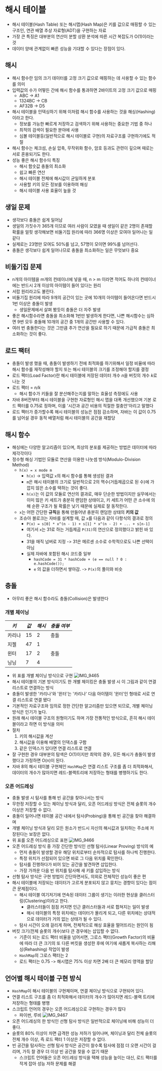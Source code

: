 # 해시 테이블
- 해시 테이블(Hash Table) 또는 해시맵(Hash Map)은 키를 값으로 매핑할 수 있는 구조인, 연관 배열 추상 자료형(ADT)을 구현하는 자료
- 가장 큰 특징은 대부분의 연산이 분할 상환 분석에 따른 시간 복잡도가 O(1)이라는 것
- 데이터 양에 관계없이 빠른 성능을 기대할 수 있다는 장점이 있다.
## 해시
- 해시 함수란 임의 크기 데이터를 고정 크기 값으로 매핑하는 데 사용할 수 있는 함수를 의미
- 입력값의 수가 어떻든 간에 해시 함수를 통과하면 2바이트의 고정 크기 값으로 매핑
  - ABC -> A1
  - 1324BC -> CB
  - AF32B -> D5
- 해시 테이블을 인덱싱하기 위해 이처럼 해시 함수를 사용하는 것을 해싱(Hashing)이라고 한다.
  - 정보를 가능한 빠르게 저장하고 검색하기 위해 사용하는 중요한 기법 중 하나
  - 최적의 검색이 필요한 분야에 사용
  - 심볼 테이블등(일반적으로 해시 테이블로 구현)의 자료구조를 구현하기에도 적절
- 해시 함수는 체크섬, 손실 압축, 무작위화 함수, 암호 등과도 관련이 깊으며 때로는 서로 혼용되기도 한다.
- 성능 좋은 해시 함수듸 특징
  - 해시 함숫값 충돌의 최소화
  - 쉽고 빠른 연산
  - 해시 테이블 전체에 해시값이 균일하게 분포
  - 사용할 키의 모든 정보를 이용하여 해싱
  - 해시 테이블 사용 효율이 높을 것
## 생일 문제
- 생각보다 충돌은 쉽게 일어남
- 생일의 가짓수가 365개 이므로 여러 사람이 모였을 때 생일이 같은 2명이 존재할 확률을 얼핏 생각해보면 비둘기집 원리에 따라 366명 이상은 모여야 일어나는 일 같다
- 실제로는 23명만 모여도 50%를 넘고, 57명이 모이면 99%를 넘어선다.
- 충돌은 생각보다 쉽게 일어나므로 충돌을 최소화하는 일은 무엇보다 중요
## 비둘기집 문제
- n개의 아이템을 m개의 컨테이너에 넣을 때, n > m 이라면 적어도 하나의 컨테이너에는 반드시 2개 이상의 아이템이 들어 있다는 원리
- 서랍 원리라고도 불린다.
- 비둘기집 원리에 따라 9개의 공간이 있는 곳에 10개의 아이템이 들어온다면 반드시 1번 이상은 충돌이 발생
  - 생일문제에서 살펴 봤듯이 충돌은 더 자주 발생
- 좋은 해시함수라면 충돌을 최소화해 1번만 발생하게 한다면, 나쁜 해시함수는 심하면 9번 모두 충돌해 10개의 공간 중 1개의 공간만 사용할 수 있다.
- 여러 번 충돌한다는 것은 그만큼 추가 연산을 필요로 하기 때문에 가급적 충돌은 최소화하는 것이 좋다.
## 로드 팩터
- 충돌이 발생 했을 때, 충돌이 발생하기 전에 최적화를 하기위해서 일정 비율에 따라 해시 함수를 재작성해야 할지 또는 해시 테이블의 크기를 조정해야 할지를 결정
- 로드 팩터(Load Factor)란 해시 테이블에 저장된 데이터 개수 *n*을 버킷의 개수 *k*로 나눈 것
- 로드 팩터 = *n/k*
  - 해시 함수가 키들을 잘 분산해주는지를 말하는 효율성 측정에도 사용
- 자바 8버전부터 해시 테이블을 구현한 자료형인 해시 맵을 대폭 개선했으며 기본 로드 팩터를 0.75로 정하며, 이를 '시간과 공간 비용의 적절한 절충안'아리고 말했다
- 로드 팩터가 증가할수록 해시 테이블의 성능은 점점 감소하며, 자바는 이 값이 0.75를 넘어설 경우 동적 배열처럼 해시 테이블의 공간을 재할당
## 해시 함수
- 해싱에는 다양한 알고리즘이 있으며, 최상의 분포를 제공하는 방법은 데이터에 따라 제각각이다
- 정수형 해싱 기법인 모듈로 연산을 이용한 나눗셈 방식(Modulo-Division Method)
  - `h(x) = x mode m`
    - `h(x)` -> 입력값 `x`의 해시 함수를 통해 생성된 결과
    - `m`은 해시 테이블의 크기로 일반적으로 2의 멱수(거듭제곱으로 된 수)에 가깝지 않은 소수를 택하는 것이 좋다.
    - `h(x)`는 이 값의 모듈로 연산의 결과로, 매우 단순한 방법이지만 실무에서는 이미 많은 키 세트가 충분히 랜덤한 상태이고, 키 세트가 어떤 큰 소수에 의해 순환 구조가 될 확률은 낮기 때문에 실제로 잘 동작한다.
  - `x`는 어떤 간단한 **규칙**을 통해 만들어낸 충분히 랜덤한 상태의 **키의 값**
  - 조슈아 블로크는 자바를 설계할 때, 값 `x`를 다음과 같이 다항식의 결과로 정의
    - `P(x) = s[0] * x^(n - 1) + s[1] * x^(n - 2) + ... + s[n-1]`
    - 여기서 `x`는 31로 하는 거듭제곱 `P(31)`의 연산으로 정의했다고 밝힌 바 있다.
    - 31을 매직 넘버로 지정 -> 31은 메르센 소수로 수학적으로도 나쁜 선택이 아님
    - 실제 자바에 포함된 해시 코드중 일부
      - `hashCode = 31 * hashCode + (e == null ? 0 : e.hashCode());`
      - `e` 의 값을 더하면서 쌓아감. -> `P(x)`의 풀이와 비슷
## 충돌
- 아무리 좋은 해시 함수라도 충돌(Collision)은 발생한다
### 개별 체이닝
| *키* | *값* | *해시* | *충돌 여부* |
|-----|-----|------|---------|
| 카리나 | 15  | 2    | 충돌      |
| 지젤  | 47  | 1    |         |
| 윈터  | 17  | 2    | 충돌      |
| 닝닝  | 7   | 4    |         |
- 위 표를 개별 체이닝 방식으로 구현
  ![IMG_9465](https://github.com/JunRain2/practice-java/assets/107318116/cfefc8ac-eca1-44af-9410-9ca38928f6b9)
- 해시 테이블의 기본 방식이기도 한 개별 체이킹은 충돌 발생 시 이 그림과 같이 연결 리스트로 연결하는 방식
- 충돌이 발생한 '카리나'와 '윈터'는 '카리나' 다음 아이템이 '윈터'인 형태로 서로 연결 리스트로 연결 됐다
- 기본적인 자료구조와 임의로 정한 간단한 알고리즘만 있으면 되므로, 개별 체이닝 방식은 인기가 높다.
- 원래 해시 테이블 구조의 원형이기도 하며 가장 전통적인 방식으로, 흔히 해시 테이블이라고 하면 이 방식을 의미
- 절차
  1. 키의 해시값을 계산
  2. 해시값을 이용해 배열의 인덱스를 구함
  3. 같은 인덱스가 있다면 연결 리스트로 연결
- 잘 구현한 경우 대부분의 탐색은 O(1)이지만 최악의 경우, 모든 해시가 충돌이 발생했다고 가정하면 O(n)이 된다.
- 자바 8의 해시 테이블 구현체인 `HashMap`은 연결 리스트 구조를 좀 더 최적화해서, 데이터의 개수가 많아지면 레드-블랙트리에 저장하는 형태를 병행하기도 한다.
### 오픈 어드레싱
- 충돌 발생 시 탐사를 통해 빈 공간을 찾아나서는 방식
- 무한정 저장할 수 있는 체이닝 방식과 달리, 오픈 어드레싱 방식은 전체 슬롯의 개수 이상은 저장할 수 없다.
- 충돌이 일어나면 테이블 공간 내에서 탐사(Probing)을 통해 빈 공간을 찾아 해결하며
- 개별 체이닝 방식과 달리 모든 원소가 반드시 자신의 해시값과 일치하는 주소에 저장된다는 보장은 없다.
- 위 표를 오픈 어드레싱으로 표현
  ![IMG_9466](https://github.com/JunRain2/practice-java/assets/107318116/488f607f-88ef-4089-8bcf-e157b24658f5)
- 오픈 어드레싱 방식 중 가장 간단한 방식인 선형 탐사(Linear Proving) 방식의 예
  - 먼저 충돌이 발생할 경우 해당 위치로부터 순차적으로 탐사를 하나씩 진행한다.
  - 특정 위치가 선점되어 있으면 바로 그 다음 위치를 확인한다.
  - 탐사를 진행하다가 비어 있는 공간을 발견하면 삽입한다.
  - 가장 가까운 다음 빈 위치를 탐사해 새 키를 삽입하는 방식
- 선형 탐사 방식은 구현 방법이 간단하면서도, 의외로 전체적인 성능이 좋은 편
- 해시 테이블에 저장되는 데이터가 고르게 분포되지 않고 뭉치는 경향이 있다는 점이 큰 문제점이다.
  - 해시 테이블 여기저기에 연속된 데이터 그룹이 생기는 이러한 현상을 클러스터링(Clustering)이라고 한다.
    - 클러스터들이 점점 커지면 인근 클러스터들과 서로 합쳐지는 일이 발생
    - 해시 테이블의 특정 위치에는 데이터가 몰리게 되고, 다른 위치에는 상대적으로 데이터가 거의 없는 상태가 될 수 있다.
  - 탐사 시간이 오래 걸리게 하며, 전체적으로 해싱 효율을 떨어뜨리는 원인이 됨
- 버킷 크기(전체 슬롯의 개수)보다 큰 경우에는 삽입할 수 없다.
  - 기준이 되는 로드 팩터 비율을 넘어서면, 그로스 팩터(Growth Factor)의 비율에 따라 더 큰 크기의 또 다른 버킷을 생성한 후에 여기에 새롭게 복사하는 리해싱(Rehashing) 작업이 발생
  - `HashMap`의 그로스 팩터는 2
  - 로드 팩터는 0.75 -> 해시맵은 75% 이상 차면 2배 더 큰 메모리 영역을 할당
## 언어별 해시 테이블 구현 방식
- `HashMap`이 해시 테이블의 구현체이며, 연결 체이닝 방식으로 구현되어 있다.
- 연결 리스트 구조를 좀 더 최적화해서 데이터의 개수가 많아지면 레드-블랙 트리에 저장하는 형태를 병행
- 스크립트 언어의 경우는 오픈 어드레싱으로 구현하는 경우가 많다
  - 파이썬, 루비
![IMG_9467](https://github.com/JunRain2/practice-java/assets/107318116/1ff971a9-6995-4f2b-9c86-4c2d07b2e1fd)
- 오픈 어드레싱의 한 방식인 선형 탐사 방식은 일반적으로 체이닝에 비해 성능이 더 좋다.
- 슬롯의 80% 이상이 차면 급격한 성능 저하가 일어나며, 체이닝과 달리 전체 슬롯의 전체 개수 이상, 즉 로드 팩터 1 이상은 저장할 수 없다.
- 빈 공간을 탐사하는 선형 탐사 방식은 공간이 찰수록 탐사에 점점 더 오랜 시간이 걸리며, 가득 찰 경우 더 이상 빈 공간을 찾을 수 없기 때문
  - 스크립트 언어들은 오픈 어드레싱 방식을 택해 성능을 높이는 대신, 로드 팩터를 작게 잡아 성능 저하 문제를 해결